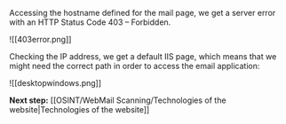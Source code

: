 Accessing the hostname defined for the mail page, we get a server error with an HTTP Status Code 403 – Forbidden.

![[403error.png]]

Checking the IP address, we get a default IIS page, which means that we might need the correct path in order to access the email application:

![[desktopwindows.png]]

**Next step:** [[OSINT/WebMail Scanning/Technologies of the website|Technologies of the website]]
